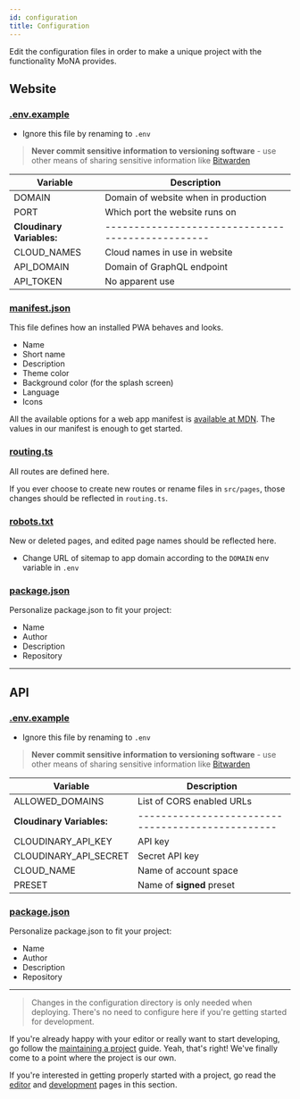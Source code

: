 ```yaml
---
id: configuration
title: Configuration
---
```


Edit the configuration files in order to make a unique project with the functionality MoNA provides.

## Website

### [.env.example](https://github.com/Kandelborg/MoNA-starter-kit/blob/master/.env.example)

- Ignore this file by renaming to `.env`

> **Never commit sensitive information to versioning software** - use other means of sharing sensitive information like [Bitwarden](https://bitwarden.com/)

| Variable                  | Description                                       |
| ------------------------- | ------------------------------------------------- |
| DOMAIN                    | Domain of website when in production              |
| PORT                      | Which port the website runs on                    |
| **Cloudinary Variables:** | ------------------------------------------------- |
| CLOUD_NAMES               | Cloud names in use in website                     |
| API_DOMAIN                | Domain of GraphQL endpoint                        |
| API_TOKEN                 | No apparent use                                   |

### [manifest.json](https://github.com/Kandelborg/MoNA-starter-kit/blob/master/static/manifest.json)

This file defines how an installed PWA behaves and looks.

- Name
- Short name
- Description
- Theme color
- Background color (for the splash screen)
- Language
- Icons

All the available options for a web app manifest is [available at MDN](https://developer.mozilla.org/en-US/docs/Web/Manifest#Members). The values in our manifest is enough to get started.

### [routing.ts](https://github.com/Kandelborg/MoNA-starter-kit/blob/master/server/routing.ts)

All routes are defined here.

If you ever choose to create new routes or rename files in `src/pages`, those changes should be reflected in `routing.ts`.

### [robots.txt](https://github.com/Kandelborg/MoNA-starter-kit/blob/master/static/robots.txt)

New or deleted pages, and edited page names should be reflected here.

- Change URL of sitemap to app domain according to the `DOMAIN` env variable in `.env`

### [package.json](https://github.com/Kandelborg/MoNA-starter-kit/blob/master/package.json)

Personalize package.json to fit your project:

- Name
- Author
- Description
- Repository

---

## API

### [.env.example](https://github.com/Kandelborg/KATS/blob/master/.env.example)

- Ignore this file by renaming to `.env`

> **Never commit sensitive information to versioning software** - use other means of sharing sensitive information like [Bitwarden](https://bitwarden.com/)

| Variable                  | Description                                       |
| ------------------------- | ------------------------------------------------- |
| ALLOWED_DOMAINS           | List of CORS enabled URLs                         |
| **Cloudinary Variables:** | ------------------------------------------------- |
| CLOUDINARY_API_KEY        | API key                                           |
| CLOUDINARY_API_SECRET     | Secret API key                                    |
| CLOUD_NAME                | Name of account space                             |
| PRESET                    | Name of **signed** preset                         |

### [package.json](https://github.com/Kandelborg/KATS/blob/master/package.json)

Personalize package.json to fit your project:

- Name
- Author
- Description
- Repository

---

> Changes in the configuration directory is only needed when deploying. There's no need to configure here if you're getting started for development.

If you're already happy with your editor or really want to start developing, go follow the [maintaining a project](usage/maintaining-a-project.md) guide.
Yeah, that's right! We've finally come to a point where the project is our own.

If you're interested in getting properly started with a project, go read the [editor](setup/editor) and [development](setup/development) pages in this section.
